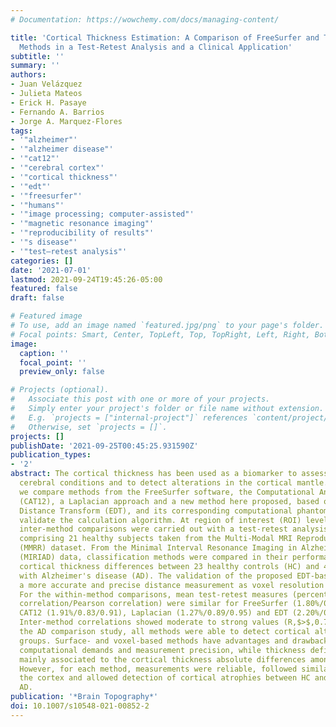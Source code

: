 ```yaml
---
# Documentation: https://wowchemy.com/docs/managing-content/

title: 'Cortical Thickness Estimation: A Comparison of FreeSurfer and Three Voxel-Based
  Methods in a Test-Retest Analysis and a Clinical Application'
subtitle: ''
summary: ''
authors:
- Juan Velázquez
- Julieta Mateos
- Erick H. Pasaye
- Fernando A. Barrios
- Jorge A. Marquez-Flores
tags:
- '"alzheimer"'
- '"alzheimer disease"'
- '"cat12"'
- '"cerebral cortex"'
- '"cortical thickness"'
- '"edt"'
- '"freesurfer"'
- '"humans"'
- '"image processing; computer-assisted"'
- '"magnetic resonance imaging"'
- '"reproducibility of results"'
- '"s disease"'
- '"test–retest analysis"'
categories: []
date: '2021-07-01'
lastmod: 2021-09-24T19:45:26-05:00
featured: false
draft: false

# Featured image
# To use, add an image named `featured.jpg/png` to your page's folder.
# Focal points: Smart, Center, TopLeft, Top, TopRight, Left, Right, BottomLeft, Bottom, BottomRight.
image:
  caption: ''
  focal_point: ''
  preview_only: false

# Projects (optional).
#   Associate this post with one or more of your projects.
#   Simply enter your project's folder or file name without extension.
#   E.g. `projects = ["internal-project"]` references `content/project/deep-learning/index.md`.
#   Otherwise, set `projects = []`.
projects: []
publishDate: '2021-09-25T00:45:25.931590Z'
publication_types:
- '2'
abstract: The cortical thickness has been used as a biomarker to assess different
  cerebral conditions and to detect alterations in the cortical mantle. In this work,
  we compare methods from the FreeSurfer software, the Computational Anatomy Toolbox
  (CAT12), a Laplacian approach and a new method here proposed, based on the Euclidean
  Distance Transform (EDT), and its corresponding computational phantom designed to
  validate the calculation algorithm. At region of interest (ROI) level, within- and
  inter-method comparisons were carried out with a test-retest analysis, in a subset
  comprising 21 healthy subjects taken from the Multi-Modal MRI Reproducibility Resource
  (MMRR) dataset. From the Minimal Interval Resonance Imaging in Alzheimer's Disease
  (MIRIAD) data, classification methods were compared in their performance to detect
  cortical thickness differences between 23 healthy controls (HC) and 45 subjects
  with Alzheimer's disease (AD). The validation of the proposed EDT-based method showed
  a more accurate and precise distance measurement as voxel resolution increased.
  For the within-method comparisons, mean test-retest measures (percentages differences/intraclass
  correlation/Pearson correlation) were similar for FreeSurfer (1.80%/0.90/0.95),
  CAT12 (1.91%/0.83/0.91), Laplacian (1.27%/0.89/0.95) and EDT (2.20%/0.88/0.94).
  Inter-method correlations showed moderate to strong values (R,$>$,0.77) and, in
  the AD comparison study, all methods were able to detect cortical alterations between
  groups. Surface- and voxel-based methods have advantages and drawbacks regarding
  computational demands and measurement precision, while thickness definition was
  mainly associated to the cortical thickness absolute differences among methods.
  However, for each method, measurements were reliable, followed similar trends along
  the cortex and allowed detection of cortical atrophies between HC and patients with
  AD.
publication: '*Brain Topography*'
doi: 10.1007/s10548-021-00852-2
---
```

